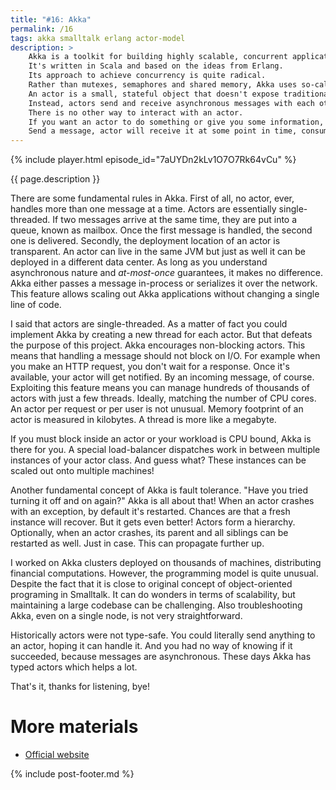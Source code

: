 ```yaml
---
title: "#16: Akka"
permalink: /16
tags: akka smalltalk erlang actor-model
description: >
    Akka is a toolkit for building highly scalable, concurrent applications.
    It's written in Scala and based on the ideas from Erlang.
    Its approach to achieve concurrency is quite radical.
    Rather than mutexes, semaphores and shared memory, Akka uses so-called _actor model_.
    An actor is a small, stateful object that doesn't expose traditional methods.
    Instead, actors send and receive asynchronous messages with each other.
    There is no other way to interact with an actor.
    If you want an actor to do something or give you some information, message passing is the only way.
    Send a message, actor will receive it at some point in time, consume it and optionally send a response back.
---
```


{% include player.html episode_id="7aUYDn2kLv1O7O7Rk64vCu" %}

{{ page.description }}



There are some fundamental rules in Akka.
First of all, no actor, ever, handles more than one message at a time.
Actors are essentially single-threaded.
If two messages arrive at the same time, they are put into a queue, known as mailbox.
Once the first message is handled, the second one is delivered.
Secondly, the deployment location of an actor is transparent.
An actor can live in the same JVM but just as well it can be deployed in a different data center.
As long as you understand asynchronous nature and _at-most-once_ guarantees, it makes no difference.
Akka either passes a message in-process or serializes it over the network.
This feature allows scaling out Akka applications without changing a single line of code.

I said that actors are single-threaded.
As a matter of fact you could implement Akka by creating a new thread for each actor.
But that defeats the purpose of this project.
Akka encourages non-blocking actors.
This means that handling a message should not block on I/O.
For example when you make an HTTP request, you don't wait for a response.
Once it's available, your actor will get notified.
By an incoming message, of course.
Exploiting this feature means you can manage hundreds of thousands of actors with just a few threads.
Ideally, matching the number of CPU cores.
An actor per request or per user is not unusual.
Memory footprint of an actor is measured in kilobytes.
A thread is more like a megabyte.

If you must block inside an actor or your workload is CPU bound, Akka is there for you.
A special load-balancer dispatches work in between multiple instances of your actor class.
And guess what?
These instances can be scaled out onto multiple machines!

Another fundamental concept of Akka is fault tolerance.
"Have you tried turning it off and on again?"
Akka is all about that!
When an actor crashes with an exception, by default it's restarted.
Chances are that a fresh instance will recover.
But it gets even better!
Actors form a hierarchy.
Optionally, when an actor crashes, its parent and all siblings can be restarted as well.
Just in case.
This can propagate further up.

I worked on Akka clusters deployed on thousands of machines, distributing financial computations.
However, the programming model is quite unusual.
Despite the fact that it is close to original concept of object-oriented programing in Smalltalk.
It can do wonders in terms of scalability, but maintaining a large codebase can be challenging.
Also troubleshooting Akka, even on a single node, is not very straightforward.

Historically actors were not type-safe.
You could literally send anything to an actor, hoping it can handle it.
And you had no way of knowing if it succeeded, because messages are asynchronous.
These days Akka has typed actors which helps a lot.

That's it, thanks for listening, bye!




# More materials

* [Official website](https://akka.io/)

{% include post-footer.md %}
